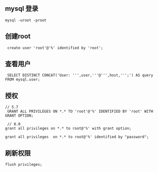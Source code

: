 ## mysql 登录
```
mysql -uroot -proot
```

## 创建root
```
 create user 'root'@'%' identified by 'root';
```

## 查看用户
```
 SELECT DISTINCT CONCAT('User: ''',user,'''@''',host,''';') AS query FROM mysql.user;
```

## 授权
```
// 5.7
 GRANT ALL PRIVILEGES ON *.* TO 'root'@'%' IDENTIFIED BY 'root' WITH GRANT OPTION;
 
 // 8.0
grant all privileges on *.* to root@'%' with grant option;

grant all privileges  on *.* to root@'%' identified by "password";
```

## 刷新权限
```
flush privileges;
```